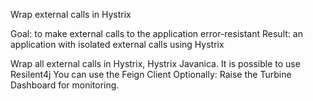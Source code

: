 Wrap external calls in Hystrix

Goal: to make external calls to the application error-resistant Result: an application with isolated external calls using Hystrix

Wrap all external calls in Hystrix, Hystrix Javanica.
It is possible to use Resilent4j
You can use the Feign Client Optionally: Raise the Turbine Dashboard for monitoring.
